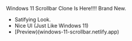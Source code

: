 Windows 11 Scrollbar Clone Is Here!!!! Brand New.

 - Satifying Look.
 - Nice UI (Just Like Windows 11)
 - [Preview)(windows-11-scrollbar.netlify.app)
